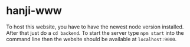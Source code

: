 # hanji-www

To host this website, you have to have the newest node version installed. After that just do a ```cd backend```. To start the server type  ```npm start``` into the command line then the website should be available at ```localhost:9000```.
